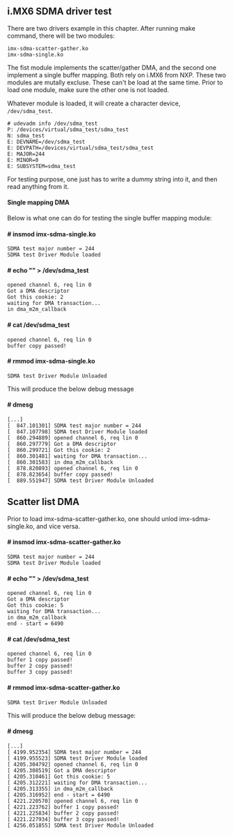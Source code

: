## i.MX6 SDMA driver test

There are two drivers example in this chapter. After running make command, there will be two modules:

    imx-sdma-scatter-gather.ko
    imx-sdma-single.ko

The fist module implements the scatter/gather DMA, and the second one implement a single buffer mapping. Both rely on i.MX6 from NXP. These two modules are mutally excluse. These can't be load at the same time. Prior to load one module, make sure the other one is not loaded.

Whatever module is loaded, it will create a character device, `/dev/sdma_test`.

```
# udevadm info /dev/sdma_test 
P: /devices/virtual/sdma_test/sdma_test
N: sdma_test
E: DEVNAME=/dev/sdma_test
E: DEVPATH=/devices/virtual/sdma_test/sdma_test
E: MAJOR=244
E: MINOR=0
E: SUBSYSTEM=sdma_test
```
For testing purpose, one just has to write a dummy string into it, and then read anything from it.

#### Single mapping DMA

Below is what one can do for testing the single buffer mapping module:

#### # insmod imx-sdma-single.ko 
```
SDMA test major number = 244
SDMA test Driver Module loaded
```

#### # echo "" > /dev/sdma_test  
```
opened channel 6, req lin 0
Got a DMA descriptor
Got this cookie: 2
waiting for DMA transaction...
in dma_m2m_callback
```

#### # cat /dev/sdma_test 
```
opened channel 6, req lin 0
buffer copy passed!
```

#### # rmmod imx-sdma-single.ko
```
SDMA test Driver Module Unloaded
```
This will produce the below debug message

#### # dmesg
```
[...]
[  847.101301] SDMA test major number = 244
[  847.107798] SDMA test Driver Module loaded
[  860.294889] opened channel 6, req lin 0
[  860.297779] Got a DMA descriptor
[  860.299721] Got this cookie: 2
[  860.301481] waiting for DMA transaction...
[  860.301583] in dma_m2m_callback
[  878.820893] opened channel 6, req lin 0
[  878.823654] buffer copy passed!
[  889.551947] SDMA test Driver Module Unloaded
```

## Scatter list DMA

Prior to load imx-sdma-scatter-gather.ko, one should unlod imx-sdma-single.ko, and vice versa.

#### # insmod imx-sdma-scatter-gather.ko 
```
SDMA test major number = 244
SDMA test Driver Module loaded
```

#### # echo "" > /dev/sdma_test 
```
opened channel 6, req lin 0
Got a DMA descriptor
Got this cookie: 5
waiting for DMA transaction...
in dma_m2m_callback
end - start = 6490
```

#### # cat /dev/sdma_test 
```
opened channel 6, req lin 0
buffer 1 copy passed!
buffer 2 copy passed!
buffer 3 copy passed!
```

#### # rmmod imx-sdma-scatter-gather.ko 
```
SDMA test Driver Module Unloaded
````

This will produce the below debug message:

#### # dmesg
```
[...]
[ 4199.952354] SDMA test major number = 244
[ 4199.955523] SDMA test Driver Module loaded
[ 4205.304792] opened channel 6, req lin 0
[ 4205.308519] Got a DMA descriptor
[ 4205.310461] Got this cookie: 5
[ 4205.312221] waiting for DMA transaction...
[ 4205.313355] in dma_m2m_callback
[ 4205.316952] end - start = 6490
[ 4221.220570] opened channel 6, req lin 0
[ 4221.223762] buffer 1 copy passed!
[ 4221.225834] buffer 2 copy passed!
[ 4221.227934] buffer 3 copy passed!
[ 4256.051855] SDMA test Driver Module Unloaded
```
